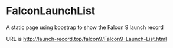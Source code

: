 # FalconLaunchList

A static page using boostrap to show the Falcon 9 launch record

URL is http://launch-record.top/falcon9/Falcon9-Launch-List.html
